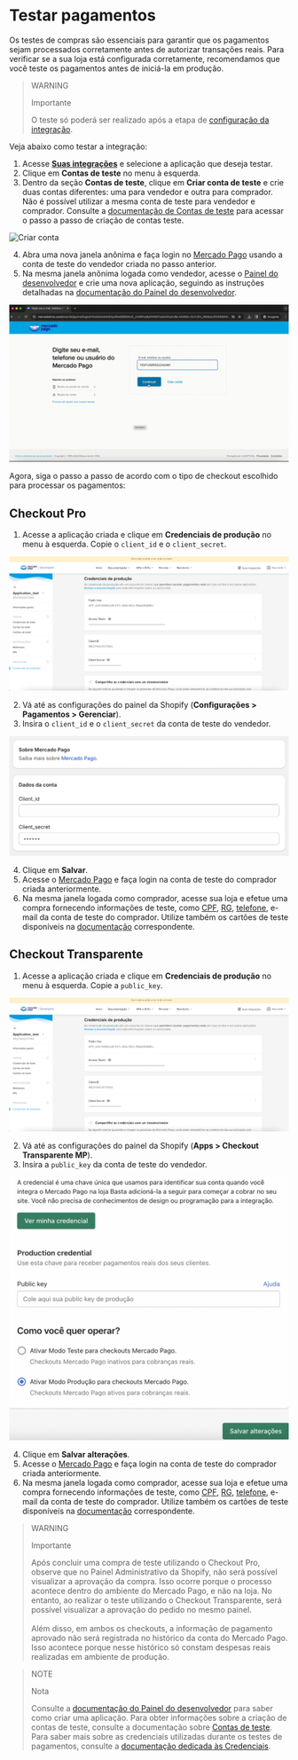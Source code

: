 # Testar pagamentos

Os testes de compras são essenciais para garantir que os pagamentos sejam processados corretamente antes de autorizar transações reais. Para verificar se a sua loja está configurada corretamente, recomendamos que você teste os pagamentos antes de iniciá-la em produção. 

> WARNING
> 
> Importante
>
> O teste só poderá ser realizado após a etapa de [configuração da integração](/developers/pt/docs/shopify/integration-configuration/checkout-pro).

Veja abaixo como testar a integração:

1. Acesse **[Suas integrações](https://www.mercadopago.com/developers/panel/app)** e selecione a aplicação que deseja testar. 
2. Clique em **Contas de teste** no menu à esquerda.
3. Dentro da seção **Contas de teste**, clique em **Criar conta de teste** e crie duas contas diferentes: uma para vendedor e outra para comprador. Não é possível utilizar a mesma conta de teste para vendedor e comprador. Consulte a [documentação de Contas de teste](/developers/pt/docs/shopify/additional-content/your-integrations/test/accounts) para acessar o passo a passo de criação de contas teste.

![Criar conta](/images/shopify/test-create-account.gif)

4. Abra uma nova janela anônima e faça login no [Mercado Pago](https://www.mercadolivre.com/jms/mlb/lgz/msl/login/H4sIAAAAAAAEA42QTU_DMAyG_0sPnNAGQuJjUoXSUrZq6zrWDTYuVpZ4aUTSVGlKhxD_nbTAnaOf149j5zNQRsgK3EeNwSTAU60kky44D2pF3dFYDZL7QNceNdLhb6kOfQu1VKND2wSTz36QQB6hl_pRR6oa9E20dSUclek8G97yTDaAJ-9VVEGHh3eJffpnCOOL0rm6mYzHXdeNNFpGuampMCNm9OhgxzWV_J4ZjuHDZbFaXOyn-VnrNDSmtQxDYYxQOBCNXLY6bJBaVg6EUe11UYXZIoJsBVMgOUTzF9hBkZB1PIN0WWxgsytglmfJj2Mqh5ULh6SnXhwCf4UOY5KtyHJGhv7BTjfbOM2XZAGr7To_09Q5cMao8Obi9uru-vryB3XG8v-uIZiSPExIStMnc4jLLK35x_yE8bQk2fMueUxJdAXYvW4TQvakICQR85s9PEDUJcHXuf_fxi9hKXsLJs62-PUNyyMqtf0BAAA/user) usando a conta de teste do vendedor criada no passo anterior.
5. Na mesma janela anônima logada como vendedor, acesse o [Painel do desenvolvedor](https://www.mercadopago.com/developers/panel/app) e crie uma nova aplicação, seguindo as instruções detalhadas na [documentação do Painel do desenvolvedor](/developers/pt/docs/shopify/additional-content/your-integrations/dashboard).

![Login](/images/shopify/test-login.gif)

Agora, siga o passo a passo de acordo com o tipo de checkout escolhido para processar os pagamentos:

## Checkout Pro

1. Acesse a aplicação criada e clique em **Credenciais de produção** no menu à esquerda. Copie o `client_id` e o `client_secret`.

![Credenciais de produção](/images/shopify/test-prod-credentials.png)

2. Vá até as configurações do painel da Shopify (**Configurações > Pagamentos > Gerenciar**).
3. Insira o `client_id` e o `client_secret` da conta de teste do vendedor.

![Painel](/images/shopify/test-pro-shopify.png)

4. Clique em **Salvar**.
5. Acesse o [Mercado Pago](https://www.mercadolivre.com/jms/mlb/lgz/msl/login/H4sIAAAAAAAEA42QTU_DMAyG_0sPnNAGQuJjUoXSUrZq6zrWDTYuVpZ4aUTSVGlKhxD_nbTAnaOf149j5zNQRsgK3EeNwSTAU60kky44D2pF3dFYDZL7QNceNdLhb6kOfQu1VKND2wSTz36QQB6hl_pRR6oa9E20dSUclek8G97yTDaAJ-9VVEGHh3eJffpnCOOL0rm6mYzHXdeNNFpGuampMCNm9OhgxzWV_J4ZjuHDZbFaXOyn-VnrNDSmtQxDYYxQOBCNXLY6bJBaVg6EUe11UYXZIoJsBVMgOUTzF9hBkZB1PIN0WWxgsytglmfJj2Mqh5ULh6SnXhwCf4UOY5KtyHJGhv7BTjfbOM2XZAGr7To_09Q5cMao8Obi9uru-vryB3XG8v-uIZiSPExIStMnc4jLLK35x_yE8bQk2fMueUxJdAXYvW4TQvakICQR85s9PEDUJcHXuf_fxi9hKXsLJs62-PUNyyMqtf0BAAA/user) e faça login na conta de teste do comprador criada anteriormente.
6. Na mesma janela logada como comprador, acesse sua loja e efetue uma compra fornecendo informações de teste, como [CPF](https://www.4devs.com.br/gerador_de_cpf), [RG](https://www.4devs.com.br/gerador_de_rg), [telefone](https://geradornv.com.br/gerador-telefone/), e-mail da conta de teste do comprador. Utilize também os cartões de teste disponíveis na [documentação](/developers/pt/docs/shopify/additional-content/your-integrations/test/cards) correspondente.

## Checkout Transparente

1. Acesse a aplicação criada e clique em **Credenciais de produção** no menu à esquerda. Copie a `public_key`.

![Credenciais de produção](/images/shopify/test-prod-credentials.png)

2. Vá até as configurações do painel da Shopify (**Apps > Checkout Transparente MP**).
3. Insira a `public_key` da conta de teste do vendedor.

![Painel](/images/shopify/test-api-shopify.png)

4. Clique em **Salvar alterações**.
5. Acesse o [Mercado Pago](https://www.mercadolivre.com/jms/mlb/lgz/msl/login/H4sIAAAAAAAEA42QTU_DMAyG_0sPnNAGQuJjUoXSUrZq6zrWDTYuVpZ4aUTSVGlKhxD_nbTAnaOf149j5zNQRsgK3EeNwSTAU60kky44D2pF3dFYDZL7QNceNdLhb6kOfQu1VKND2wSTz36QQB6hl_pRR6oa9E20dSUclek8G97yTDaAJ-9VVEGHh3eJffpnCOOL0rm6mYzHXdeNNFpGuampMCNm9OhgxzWV_J4ZjuHDZbFaXOyn-VnrNDSmtQxDYYxQOBCNXLY6bJBaVg6EUe11UYXZIoJsBVMgOUTzF9hBkZB1PIN0WWxgsytglmfJj2Mqh5ULh6SnXhwCf4UOY5KtyHJGhv7BTjfbOM2XZAGr7To_09Q5cMao8Obi9uru-vryB3XG8v-uIZiSPExIStMnc4jLLK35x_yE8bQk2fMueUxJdAXYvW4TQvakICQR85s9PEDUJcHXuf_fxi9hKXsLJs62-PUNyyMqtf0BAAA/user) e faça login na conta de teste do comprador criada anteriormente.
6. Na mesma janela logada como comprador, acesse sua loja e efetue uma compra fornecendo informações de teste, como [CPF](https://www.4devs.com.br/gerador_de_cpf), [RG](https://www.4devs.com.br/gerador_de_rg), [telefone](https://geradornv.com.br/gerador-telefone/), e-mail da conta de teste do comprador. Utilize também os cartões de teste disponíveis na [documentação](/developers/pt/docs/shopify/additional-content/your-integrations/test/cards) correspondente.

> WARNING
> 
> Importante
>
> Após concluir uma compra de teste utilizando o Checkout Pro, observe que no Painel Administrativo da Shopify, não será possível visualizar a aprovação da compra. Isso ocorre porque o processo acontece dentro do ambiente do Mercado Pago, e não na loja. No entanto, ao realizar o teste utilizando o Checkout Transparente, será possível visualizar a aprovação do pedido no mesmo painel. 
> </br> <br/> 
> Além disso, em ambos os checkouts, a informação de pagamento aprovado não será registrada no histórico da conta do Mercado Pago. Isso acontece porque nesse histórico só constam despesas reais realizadas em ambiente de produção.

> NOTE
> 
> Nota
>
> Consulte a [documentação do Painel do desenvolvedor](/developers/pt/docs/shopify/additional-content/your-integrations/dashboard) para saber como criar uma aplicação. Para obter informações sobre a criação de contas de teste, consulte a documentação sobre [Contas de teste](/developers/pt/docs/shopify/additional-content/your-integrations/test/accounts). Para saber mais sobre as credenciais utilizadas durante os testes de pagamentos, consulte a [documentação dedicada às Credenciais](/developers/pt/docs/shopify/additional-content/your-integrations/credentials).